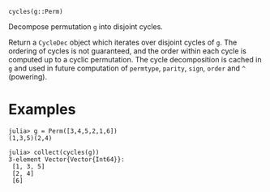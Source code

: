 ```
cycles(g::Perm)
```

Decompose permutation `g` into disjoint cycles.

Return a `CycleDec` object which iterates over disjoint cycles of `g`. The ordering of cycles is not guaranteed, and the order within each cycle is computed up to a cyclic permutation. The cycle decomposition is cached in `g` and used in future computation of `permtype`, `parity`, `sign`, `order` and `^` (powering).

# Examples

```jldoctest
julia> g = Perm([3,4,5,2,1,6])
(1,3,5)(2,4)

julia> collect(cycles(g))
3-element Vector{Vector{Int64}}:
 [1, 3, 5]
 [2, 4]
 [6]
```

